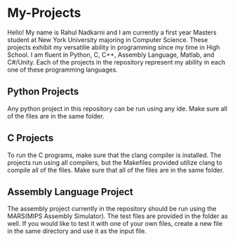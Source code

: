 # My-Projects 

Hello! My name is Rahul Nadkarni and I am currently a first year Masters student at New York University majoring in Computer Science. These projects exhibit my versatilie ability in programming since my time in High School. I am fluent in Python, C, C++, Assembly Language, Matlab, and C#/Unity. Each of the projects in the repository represent my ability in each one of these programming languages. 



Python Projects
------------
Any python project in this repository can be run using any ide. Make sure all of the files are in the same folder. 

C Projects
------------
To run the C programs, make sure that the clang compiler is installed. The projects run using all compilers, but the Makefiles provided utilize clang to compile all of the files. Make sure that all of the files are in the same folder. 

Assembly Language Project
-----------
The assembly project currently in the repository should be run using the MARS(MIPS Assembly Simulator). The test files are provided in the folder as well. If you would like to test it with one of your own files, create a new file in the same directory and use it as the input file. 
